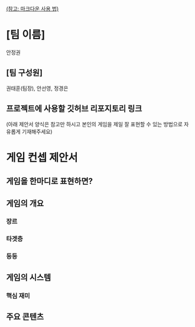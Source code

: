 [(참고: 마크다운 사용 법)](https://gist.github.com/ihoneymon/652be052a0727ad59601)

# [팀 이름]
안정권
## [팀 구성원]
권태훈(팀장), 안선영, 정경은
## 프로젝트에 사용할 깃허브 리포지토리 링크

(아래 제안서 양식은 참고만 하시고 본인의 게임을 제일 잘 표현할 수 있는 방법으로 자유롭게 기재해주세요)
# 게임 컨셉 제안서
## 게임을 한마디로 표현하면?
## 게임의 개요
### 장르
### 타겟층
### 등등
## 게임의 시스템
### 핵심 재미

## 주요 콘텐츠

